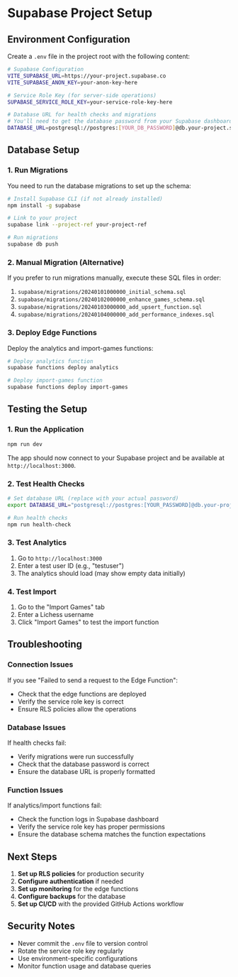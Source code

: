 # Supabase Project Setup

## Environment Configuration

Create a `.env` file in the project root with the following content:

```bash
# Supabase Configuration
VITE_SUPABASE_URL=https://your-project.supabase.co
VITE_SUPABASE_ANON_KEY=your-anon-key-here

# Service Role Key (for server-side operations)
SUPABASE_SERVICE_ROLE_KEY=your-service-role-key-here

# Database URL for health checks and migrations
# You'll need to get the database password from your Supabase dashboard
DATABASE_URL=postgresql://postgres:[YOUR_DB_PASSWORD]@db.your-project.supabase.co:5432/postgres
```

## Database Setup

### 1. Run Migrations

You need to run the database migrations to set up the schema:

```bash
# Install Supabase CLI (if not already installed)
npm install -g supabase

# Link to your project
supabase link --project-ref your-project-ref

# Run migrations
supabase db push
```

### 2. Manual Migration (Alternative)

If you prefer to run migrations manually, execute these SQL files in order:

1. `supabase/migrations/20240101000000_initial_schema.sql`
2. `supabase/migrations/20240102000000_enhance_games_schema.sql`
3. `supabase/migrations/20240103000000_add_upsert_function.sql`
4. `supabase/migrations/20240104000000_add_performance_indexes.sql`

### 3. Deploy Edge Functions

Deploy the analytics and import-games functions:

```bash
# Deploy analytics function
supabase functions deploy analytics

# Deploy import-games function
supabase functions deploy import-games
```

## Testing the Setup

### 1. Run the Application

```bash
npm run dev
```

The app should now connect to your Supabase project and be available at `http://localhost:3000`.

### 2. Test Health Checks

```bash
# Set database URL (replace with your actual password)
export DATABASE_URL="postgresql://postgres:[YOUR_PASSWORD]@db.your-project-id.supabase.co:5432/postgres"

# Run health checks
npm run health-check
```

### 3. Test Analytics

1. Go to `http://localhost:3000`
2. Enter a test user ID (e.g., "testuser")
3. The analytics should load (may show empty data initially)

### 4. Test Import

1. Go to the "Import Games" tab
2. Enter a Lichess username
3. Click "Import Games" to test the import function

## Troubleshooting

### Connection Issues

If you see "Failed to send a request to the Edge Function":
- Check that the edge functions are deployed
- Verify the service role key is correct
- Ensure RLS policies allow the operations

### Database Issues

If health checks fail:
- Verify migrations were run successfully
- Check that the database password is correct
- Ensure the database URL is properly formatted

### Function Issues

If analytics/import functions fail:
- Check the function logs in Supabase dashboard
- Verify the service role key has proper permissions
- Ensure the database schema matches the function expectations

## Next Steps

1. **Set up RLS policies** for production security
2. **Configure authentication** if needed
3. **Set up monitoring** for the edge functions
4. **Configure backups** for the database
5. **Set up CI/CD** with the provided GitHub Actions workflow

## Security Notes

- Never commit the `.env` file to version control
- Rotate the service role key regularly
- Use environment-specific configurations
- Monitor function usage and database queries
